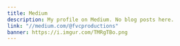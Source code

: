 ```yaml
---
title: Medium
description: My profile on Medium. No blog posts here.
link: "//medium.com/@fvcproductions"
banner: https://i.imgur.com/TMRgTBo.png
---
```

